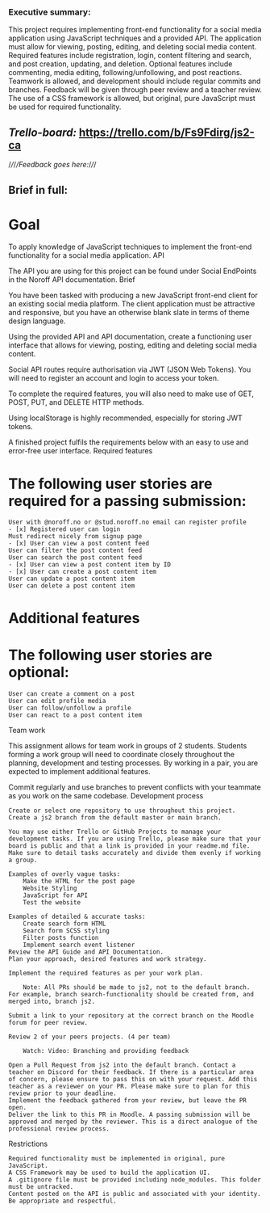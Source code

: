### Executive summary: 
This project requires implementing front-end functionality for a social media application using JavaScript techniques and a provided API. The application must allow for viewing, posting, editing, and deleting social media content. Required features include registration, login, content filtering and search, and post creation, updating, and deletion. Optional features include commenting, media editing, following/unfollowing, and post reactions. Teamwork is allowed, and development should include regular commits and branches. Feedback will be given through peer review and a teacher review. The use of a CSS framework is allowed, but original, pure JavaScript must be used for required functionality.

## _Trello-board:_  https://trello.com/b/Fs9Fdirg/js2-ca

/*/*/*/Feedback goes here:*/*/*/




## Brief in full:

# Goal

To apply knowledge of JavaScript techniques to implement the front-end functionality for a social media application.
API

The API you are using for this project can be found under Social EndPoints in the Noroff API documentation.
Brief

You have been tasked with producing a new JavaScript front-end client for an existing social media platform. The client application must be attractive and responsive, but you have an otherwise blank slate in terms of theme design language.

Using the provided API and API documentation, create a functioning user interface that allows for viewing, posting, editing and deleting social media content.

Social API routes require authorisation via JWT (JSON Web Tokens). You will need to register an account and login to access your token.

To complete the required features, you will also need to make use of GET, POST, PUT, and DELETE HTTP methods.

Using localStorage is highly recommended, especially for storing JWT tokens.

A finished project fulfils the requirements below with an easy to use and error-free user interface.
Required features

# The following user stories are required for a passing submission:

    User with @noroff.no or @stud.noroff.no email can register profile
    - [x] Registered user can login
    Must redirect nicely from signup page
    - [x] User can view a post content feed
    User can filter the post content feed
    User can search the post content feed
    - [x] User can view a post content item by ID
    - [x] User can create a post content item
    User can update a post content item
    User can delete a post content item

# Additional features

# The following user stories are optional:

    User can create a comment on a post
    User can edit profile media
    User can follow/unfollow a profile
    User can react to a post content item

Team work

This assignment allows for team work in groups of 2 students. Students forming a work group will need to coordinate closely throughout the planning, development and testing processes. By working in a pair, you are expected to implement additional features.

Commit regularly and use branches to prevent conflicts with your teammate as you work on the same codebase.
Development process

    Create or select one repository to use throughout this project.
    Create a js2 branch from the default master or main branch.

    You may use either Trello or GitHub Projects to manage your development tasks. If you are using Trello, please make sure that your board is public and that a link is provided in your readme.md file. Make sure to detail tasks accurately and divide them evenly if working a group.

    Examples of overly vague tasks:
        Make the HTML for the post page
        Website Styling
        JavaScript for API
        Test the website

    Examples of detailed & accurate tasks:
        Create search form HTML
        Search form SCSS styling
        Filter posts function
        Implement search event listener
    Review the API Guide and API Documentation.
    Plan your approach, desired features and work strategy.

    Implement the required features as per your work plan.

        Note: All PRs should be made to js2, not to the default branch. For example, branch search-functionality should be created from, and merged into, branch js2.

    Submit a link to your repository at the correct branch on the Moodle forum for peer review.

    Review 2 of your peers projects. (4 per team)

        Watch: Video: Branching and providing feedback

    Open a Pull Request from js2 into the default branch. Contact a teacher on Discord for their feedback. If there is a particular area of concern, please ensure to pass this on with your request. Add this teacher as a reviewer on your PR. Please make sure to plan for this review prior to your deadline.
    Implement the feedback gathered from your review, but leave the PR open.
    Deliver the link to this PR in Moodle. A passing submission will be approved and merged by the reviewer. This is a direct analogue of the professional review process.

Restrictions

    Required functionality must be implemented in original, pure JavaScript.
    A CSS Framework may be used to build the application UI.
    A .gitignore file must be provided including node_modules. This folder must be untracked.
    Content posted on the API is public and associated with your identity. Be appropriate and respectful.
